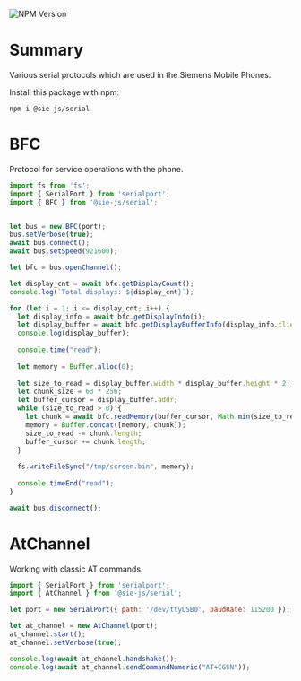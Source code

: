 ![NPM Version](https://img.shields.io/npm/v/%40sie-js%2Fserial)

# Summary

Various serial protocols which are used in the Siemens Mobile Phones.

Install this package with npm:

```shell
npm i @sie-js/serial
```

# BFC

Protocol for service operations with the phone.

```js
import fs from 'fs';
import { SerialPort } from 'serialport';
import { BFC } from '@sie-js/serial';


let bus = new BFC(port);
bus.setVerbose(true);
await bus.connect();
await bus.setSpeed(921600);

let bfc = bus.openChannel();

let display_cnt = await bfc.getDisplayCount();
console.log(`Total displays: ${display_cnt}`);

for (let i = 1; i <= display_cnt; i++) {
  let display_info = await bfc.getDisplayInfo(i);
  let display_buffer = await bfc.getDisplayBufferInfo(display_info.clientId);
  console.log(display_buffer);
  
  console.time("read");
  
  let memory = Buffer.alloc(0);
  
  let size_to_read = display_buffer.width * display_buffer.height * 2;
  let chunk_size = 63 * 256;
  let buffer_cursor = display_buffer.addr;
  while (size_to_read > 0) {
    let chunk = await bfc.readMemory(buffer_cursor, Math.min(size_to_read, chunk_size));
    memory = Buffer.concat([memory, chunk]);
    size_to_read -= chunk.length;
    buffer_cursor += chunk.length;
  }
  
  fs.writeFileSync("/tmp/screen.bin", memory);
  
  console.timeEnd("read");
}

await bus.disconnect();
```

# AtChannel

Working with classic AT commands.

```js
import { SerialPort } from 'serialport';
import { AtChannel } from '@sie-js/serial';

let port = new SerialPort({ path: '/dev/ttyUSB0', baudRate: 115200 });

let at_channel = new AtChannel(port);
at_channel.start();
at_channel.setVerbose(true);

console.log(await at_channel.handshake());
console.log(await at_channel.sendCommandNumeric("AT+CGSN"));
```
